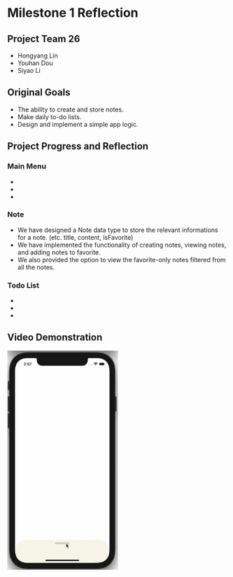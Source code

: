 
# Milestone 1 Reflection

## Project Team 26
   * Hongyang Lin
   * Youhan Dou
   * Siyao Li

## Original Goals
* The ability to create and store notes.
* Make daily to-do lists.
* Design and implement a simple app logic.

## Project Progress and Reflection
### Main Menu
* 
* 
* 


### Note
* We have designed a Note data type to store the relevant informations for a note. (etc. title, content, isFavorite)
* We have implemented the functionality of creating notes, viewing notes, and adding notes to favorite.
* We also provided the option to view the favorite-only notes filtered from all the notes.

### Todo List
* 
* 
* 

## Video Demonstration
<!-- ![Demonstration GIF](Resources/demonstration.gif) -->
<img src="Resources/demonstration.gif" height="500"/>

